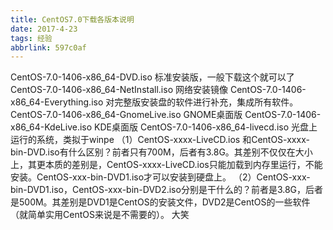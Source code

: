 ```yaml
---
title: CentOS7.0下载各版本说明
date: 2017-4-23
tags: 经验
abbrlink: 597c0af
---
```

CentOS-7.0-1406-x86_64-DVD.iso         标准安装版，一般下载这个就可以了
CentOS-7.0-1406-x86_64-NetInstall.iso     网络安装镜像
CentOS-7.0-1406-x86_64-Everything.iso   对完整版安装盘的软件进行补充，集成所有软件。
CentOS-7.0-1406-x86_64-GnomeLive.iso  GNOME桌面版
CentOS-7.0-1406-x86_64-KdeLive.iso      KDE桌面版
CentOS-7.0-1406-x86_64-livecd.iso      光盘上运行的系统，类拟于winpe 
（1）CentOS-xxxx-LiveCD.ios 和CentOS-xxxx-bin-DVD.iso有什么区别？前者只有700M，后者有3.8G。其差别不仅仅在大小上，其更本质的差别是，CentOS-xxxx-LiveCD.ios只能加载到内存里运行，不能安装。CentOS-xxx-bin-DVD1.iso才可以安装到硬盘上。
（2）CentOS-xxx-bin-DVD1.iso，CentOS-xxx-bin-DVD2.iso分别是干什么的？前者是3.8G，后者是500M。其差别是DVD1是CentOS的安装文件，DVD2是CentOS的一些软件（就简单实用CentOS来说是不需要的）。
大笑